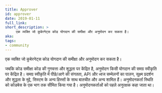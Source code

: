 ```yaml
---
title: Approver
id: approver
date: 2019-01-11
full_link: 
short_description: >
     एक व्यक्ति जो कुबेरनेट्स कोड योगदान की समीक्षा और अनुमोदन कर सकता है।
aka:
tags:
- community
---
```

  एक व्यक्ति जो कुबेरनेट्स कोड योगदान की समीक्षा और अनुमोदन कर सकता है।

<!--more-->

जबकि कोड समीक्षा कोड की गुणवत्ता और शुद्धता पर केंद्रित है, अनुमोदन किसी योगदान की समग्र स्वीकृति पर केंद्रित है। समग्र स्वीकृति में पीछे/आगे की संगतता, API और ध्वज सम्मेलनों का पालन, सूक्ष्म प्रदर्शन और शुद्धता के मुद्दे, सिस्टम के अन्य हिस्सों के साथ बातचीत और अन्य शामिल हैं। अनुमोदनकर्ता स्थिति को कोडबेस के एक भाग तक सीमित किया गया है। अनुमोदनकर्ताओं को पहले अनुरक्षक कहा जाता था।